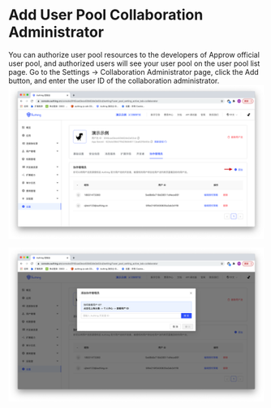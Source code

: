 # Add User Pool Collaboration Administrator
You can authorize user pool resources to the developers of Approw official user pool, and authorized users will see your user pool on the user pool list page.
Go to the Settings -> Collaboration Administrator page, click the Add button, and enter the user ID of the collaboration administrator.
![](./images/collaboration-administrator-1.png)

![](./images/collaboration-administrator-2.png)
